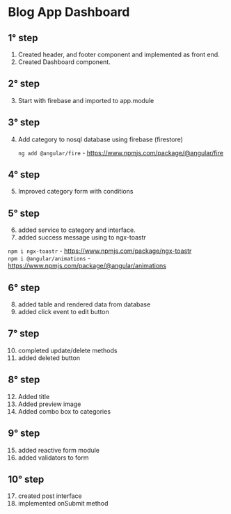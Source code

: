# Blog App Dashboard

## 1° step

1. Created header, and footer component and implemented as front end.
2. Created Dashboard component.

## 2° step

3. Start with firebase and imported to app.module

## 3° step

4. Add category to nosql database using firebase (firestore)

   `ng add @angular/fire` - https://www.npmjs.com/package/@angular/fire

## 4° step

5. Improved category form with conditions

## 5° step

6. added service to category and interface.
7. added success message using to ngx-toastr

`npm i ngx-toastr` - https://www.npmjs.com/package/ngx-toastr \
`npm i @angular/animations` - https://www.npmjs.com/package/@angular/animations

## 6° step

8. added table and rendered data from database
9. added click event to edit button

## 7° step

10. completed update/delete methods
11. added deleted button

## 8° step

12. Added title
13. Added preview image
14. Added combo box to categories

## 9° step

15. added reactive form module
16. added validators to form

## 10° step

17. created post interface
18. implemented onSubmit method
